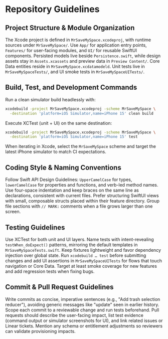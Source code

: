 # Repository Guidelines

## Project Structure & Module Organization
The Xcode project is defined in `MrSaveMySpace.xcodeproj`, with runtime sources under `MrSaveMySpace/`. Use `App/` for application entry points, `Features/` for user-facing modules, and `UI/` for reusable SwiftUI components. Persisted models live beside `Persistence.swift`, while design assets stay in `Assets.xcassets` and preview data in `Preview Content/`. Core Data entities reside in `MrSaveMySpace.xcdatamodeld`. Unit tests live in `MrSaveMySpaceTests/`, and UI smoke tests in `MrSaveMySpaceUITests/`.

## Build, Test, and Development Commands
Run a clean simulator build headlessly with:
```bash
xcodebuild -project MrSaveMySpace.xcodeproj -scheme MrSaveMySpace \
  -destination 'platform=iOS Simulator,name=iPhone 15' clean build
```
Execute XCTest (unit + UI) on the same destination:
```bash
xcodebuild -project MrSaveMySpace.xcodeproj -scheme MrSaveMySpace \
  -destination 'platform=iOS Simulator,name=iPhone 15' test
```
When iterating in Xcode, select the `MrSaveMySpace` scheme and target the latest iPhone simulator to match CI expectations.

## Coding Style & Naming Conventions
Follow Swift API Design Guidelines: `UpperCamelCase` for types, `lowerCamelCase` for properties and functions, and verb-led method names. Use four-space indentation and keep braces on the same line as declarations, consistent with current files. Prefer structuring SwiftUI views with small, composable structs placed within their feature directory. Group file sections with `// MARK:` comments when a file grows larger than one screen.

## Testing Guidelines
Use XCTest for both unit and UI layers. Name tests with intent-revealing `testWhen_doExpect()` patterns, mirroring the default templates in `MrSaveMySpaceTests.swift`. Keep fixtures lightweight and favor dependency injection over global state. Run `xcodebuild … test` before submitting changes and add UI assertions in `MrSaveMySpaceUITests` for flows that touch navigation or Core Data. Target at least smoke coverage for new features and add regression tests when fixing bugs.

## Commit & Pull Request Guidelines
Write commits as concise, imperative sentences (e.g., "Add trash selection reducer"), avoiding generic messages like "update" seen in earlier history. Scope each commit to a reviewable change and run tests beforehand. Pull requests should describe the user-facing impact, list test evidence (command output or simulator screenshots for UI), and link related issues or Linear tickets. Mention any schema or entitlement adjustments so reviewers can validate provisioning impacts.
